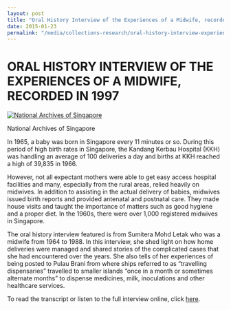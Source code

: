 ```yaml
---
layout: post
title: "Oral History Interview of the Experiences of a Midwife, recorded in 1997"
date: 2015-01-23
permalink: "/media/collections-research/oral-history-interview-experiences-of-midwife"
---
```


# ORAL HISTORY INTERVIEW OF THE EXPERIENCES OF A MIDWIFE, RECORDED IN 1997

[![National Archives of Singapore](http://www.nas.gov.sg/blogs/archivistpick/wp-content/uploads/2015/01/2015-01-23-L-1024x720.jpg)](http://www.nas.gov.sg/blogs/archivistpick/wp-content/uploads/2015/01/2015-01-23-L.jpg)

National Archives of Singapore

In 1965, a baby was born in Singapore every 11 minutes or so. During this period of high birth rates in Singapore, the Kandang Kerbau Hospital (KKH) was handling an average of 100 deliveries a day and births at KKH reached a high of 39,835 in 1966.

However, not all expectant mothers were able to get easy access hospital facilities and many, especially from the rural areas, relied heavily on midwives. In addition to assisting in the actual delivery of babies, midwives issued birth reports and provided antenatal and postnatal care. They made house visits and taught the importance of matters such as good hygiene and a proper diet. In the 1960s, there were over 1,000 registered midwives in Singapore.

The oral history interview featured is from Sumitera Mohd Letak who was a midwife from 1964 to 1988. In this interview, she shed light on how home deliveries were managed and shared stories of the complicated cases that she had encountered over the years. She also tells of her experiences of being posted to Pulau Brani from where ships referred to as “travelling dispensaries” travelled to smaller islands “once in a month or sometimes alternate months” to dispense medicines, milk, inoculations and other healthcare services.

To read the transcript or listen to the full interview online, click [here](http://www.nas.gov.sg/archivesonline/oral_history_interviews/interview/001915).
